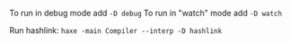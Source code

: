 To run in debug mode add `-D debug`
To run in "watch" mode add `-D watch`

Run hashlink:
`haxe -main Compiler --interp -D hashlink`